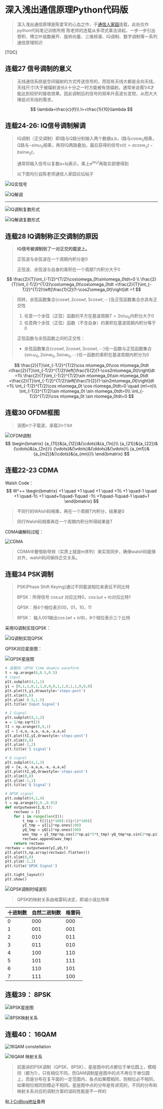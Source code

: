 # 深入浅出通信原理Python代码版

> 深入浅出通信原理是陈爱军的心血之作，于[通信人家园](http://www.txrjy.com/thread-394879-1-4.html)连载，此处仅作python代码笔记训练所用
> 陈老师的连载从多项式乘法讲起，一步一步引出卷积、傅立叶级数展开、旋转向量、三维频谱、IQ调制、数字调制等一系列通信原理知识

[TOC]



## 连载27 信号调制的意义

> 无线通信系统是空间辐射的方式传送信号的，而现有天线大都是全向天线，天线尺寸$l$大于被辐射波长$\lambda$十分之一时方能被有效辐射。通常来说需1/4才能达到较好的接收效果。因此调制后的信号的频率升高波长变短，从而大大降低对天线的需求。

$$
\lambda=\frac{c}{f}\\
l>=\frac{1}{10}\lambda
$$



## 连载24-26: IQ信号调制解调

> IQ调制（正交调制）即I路与Q路分别输入两个数据a,b，I路与cos$w_0$相乘，Q路与$-sin\omega_0$相乘，再将IQ两路叠加，最后获得的信号$s(t)=acosw_ot-bsinw_0t$。
>
> 通常将输入信号以复数a+bj表示，乘上$e^{jw_0t}$再取实部便得到
>
> 以下图均引自陈老师通信人家园论坛帖子

![IQ实信号](http://ww1.sinaimg.cn/large/70815d51ly1g5aywdrj12j20cw05374f.jpg)

![IQ解调](http://ww1.sinaimg.cn/large/70815d51ly1g5az566lufj20g905cdgp.jpg)

---

![IQ调制复数形式](http://ww1.sinaimg.cn/large/70815d51ly1g5aywvu1fjj20cg02m74a.jpg)

![IQ解调复数形式](http://ww1.sinaimg.cn/large/70815d51ly1g5az89yskzj20gb03vt97.jpg)

## 连载28 IQ调制称正交调制的原因

> **IQ信号被调制到了一对正交的载波上。**
>
> 正弦波与余弦波在一个周期内积分是0
>
> 正弦波、余弦波与自身的乘积在一个周期T内积分大于0

$$
\frac{2}{T}\int_{-T/2}^{T/2}\cos\omega_0t\sin\omega_0tdt=0 \\
\frac{2}{T}\int_{-T/2}^{T/2}\cos\omega_0t\cos\omega_0tdt
=\frac{2}{T}\int_{-T/2}^{T/2}\left[\frac{1}{2}(1-\cos2\omega_0t)\right]dt
=1
$$

> 同样，余弦函数集合{$coswt,2coswt,3coswt,\cdots$}及正弦函数集合亦具有正交性
>
> 1. 任意一个余弦（正弦）函数的平方在基波周期$T={2\pi}/{\omega_0}$内积分大于0
> 2. 任意两个余弦（正弦）函数（不含自身）的乘积在基波周期内积分等于0
>
> 正弦函数与余弦函数之间的正交性：
>
> * 余弦函数集合{$coswt,2coswt,3coswt,\cdots$}任一函数与正弦函数集合{$\sin\omega_0,2sinw_0,3sinw_0,\cdots$}任一函数的乘积在基波周期内积分为0

$$
\frac{2}{T}\int_{-T/2}^{T/2}\cos m\omega_0t\cos m\omega_0tdt
=\frac{2}{T}\int_{-T/2}^{T/2}\left[\frac{1}{2}(1-\cos2m\omega_0t)\right]dt
=1\\
\frac{2}{T}\int_{-T/2}^{T/2}\sin m\omega_0t\sin m\omega_0tdt
=\frac{2}{T}\int_{-T/2}^{T/2}\left[\frac{1}{2}(1-\sin2m\omega_0t)\right]dt
=1\\
\int_{-T/2}^{T/2}\cos m\omega_0t \cos n\omega_0tdt=0 \quad (m!=n)\\
\int_{-T/2}^{T/2}\sin m\omega_0t \sin n\omega_0tdt=0\\
\int_{-T/2}^{T/2}\cos m\omega_0t \sin n\omega_0tdt=0
$$



## 连载30 OFDM框图

> 该图n个子载波，承载2n个bit

![OFDM调制](http://download.txrjy.com/forum/month_1005/20100512_5a89886313a77e14ba4blDMcpib7V6Xh.jpg)
$$
\begin{bmatrix}
{a_{11}}&{a_{12}}&{\cdots}&{a_{1n}}\\
{a_{21}}&{a_{22}}&{\cdots}&{a_{2n}}\\
{\vdots}&{\vdots}&{\ddots}&{\vdots}\\
{a_{m1}}&{a_{m2}}&{\cdots}&{a_{mn}}\\
\end{bmatrix}
$$

## 连载22-23 CDMA

Walsh Code：
$$
W^+=
\begin{bmatrix}
+1 \quad +1 \quad +1 \quad +1\\
+1 \quad-1 \quad +1 \quad-1\\
+1 \quad+1\quad-1\quad -1\\
+1\quad-1\quad-1 \quad+1
\end{bmatrix}
$$

> 不同行的WAlsh码相乘，再在一个周期T内积分，结果是0
>
> 同行Walsh码相乘再在一个周期内积分所得结果是T

CDMA编解码过程：

![CDMA](http://download.txrjy.com/forum/month_1005/20100515_69762fa4b8119dde4c792h29ollROwGy.jpg)

> CDMA中要借助导频（实质上就是m序列）来实现同步，确保walsh码能够对齐，walsh码间保持正交关系。

## 连载34 PSK调制

> PSK(Phase Shift Keying)通过不同载波相位来表征不同比特
>
> BPSK：所得信号 $\cos\omega t$ 对应比特0，$\cos(\omega t+\pi)$对应比特1
>
> QPSK：用4个相位表示00，01，10，11
>
> 8PSK： 输入001输出$\cos(wt+\pi/8)$，8个相位表示三个比特

采用IQ调制实现QPSK：

![IQ调制实现QPSK](http://download.txrjy.com/forum/month_1005/20100518_c13fb44da31d3e19dc42lr0Vwk0McNGX.jpg)

QPSK对应星座图：

![QPSK星座图](http://download.txrjy.com/forum/month_1005/20100520_75034f87820a61288d1cclczsF3s4ehS.jpg)

```python
# 连载36：QPSK time doamin waveform
t = np.arange(0,8.5,0.5)
# input
plt.subplot(4,1,1)
y1 = [0,1,1,0,1,1,0,0,0,1,1,0,1,1,0,0,0]
plt.plot(t,y1,drawstyle='steps-post')
plt.xlim(0,8)
plt.ylim(-0.5,1.5)
plt.title('Input Signal')

# I Signal
plt.subplot(4,1,2)
a = 1/np.sqrt(2)
tI = np.arange(0,9,1)
yI = [-a,a,-a,a,-a,a,-a,a,a]
plt.plot(tI,yI,drawstyle='steps-post')
plt.xlim(0,8)
plt.ylim(-2,2)
plt.title('I signal')

# Q signal
plt.subplot(4,1,3)
yQ = [a,-a,-a,a,a,-a,-a,a,a]
plt.plot(tI,yQ,drawstyle='steps-post')
plt.xlim(0,8)
plt.ylim(-1,1)
plt.title('Q Signal')

# QPSK signal
plt.subplot(4,1,4)
t = np.arange(0,9.,0.01)
def outputwave(I,Q,t):
    rectwav = []
    for i in range(len(I)):
        t_tmp = t[((i)*100):((i+1)*100)]
        yI_tmp = yI[i]*np.ones(100)
        yQ_tmp = yQ[i]*np.ones(100)
        wav_tmp = yI_tmp*np.cos(2*np.pi*5*t_tmp)-yQ_tmp*np.sin(2*np.pi*5*t_tmp)
        rectwav.append(wav_tmp)
    return rectwav
rectwav = outputwave(yI,yQ,t)
plt.plot(t,np.array(rectwav).flatten())
plt.xlim(0,8)
plt.ylim(-2,2)
plt.title('QPSK Signal')

plt.tight_layout()
plt.show()
```

![QPSK调制时域波形](http://ww1.sinaimg.cn/large/70815d51ly1g5c4vfni1sj20bs07sweq.jpg)

> QPSK的映射关系由格雷码决定，即减小误比特率

| 十进制数 | 自然二进制数 | 格雷码 |
| -------- | ------------ | ------ |
| 0        | 000          | 000    |
| 1        | 001          | 001    |
| 2        | 010          | 011    |
| 3        | 011          | 010    |
| 4        | 100          | 110    |
| 5        | 101          | 111    |
| 6        | 110          | 101    |
| 7        | 111          | 100    |

## 连载39： 8PSK

![8PSK星座图](http://download.txrjy.com/forum/month_1005/20100522_68d2d459db20443a5359UykJAORF66WP.jpg)



![8PSK映射关系](http://download.txrjy.com/forum/month_1005/20100522_ca5a963e773c976a2aa7DsdGzmGPX8Ha.jpg)

## 连载40： 16QAM

![16QAM constellation](http://download.txrjy.com/forum/month_1005/20100523_89ddf6b6b3a16ec88129XyorOehPTFWI.jpg)

![16QAM 映射关系](http://download.txrjy.com/forum/month_1005/20100523_a872114660a5ca5cf063FvNehOroLNpN.jpg)

> 前面讲的PSK调制（QPSK、8PSK），星座图中的点都位于单位圆上，模相同（都为1），只有相位不同。而QAM调制星座图中的点不再位于单位圆上，而是分布在复平面的一定范围内，各点如果模相同，则相位必不相同，如果相位相同则模必不相同。星座图中点的分布是有讲究的，不同的分布和映射关系对应的调制方案的误码性能是不一样的

贴上[CnBlog地址](https://www.cnblogs.com/WindyZ/articles/ComminicationTheroy27_40.html)备用